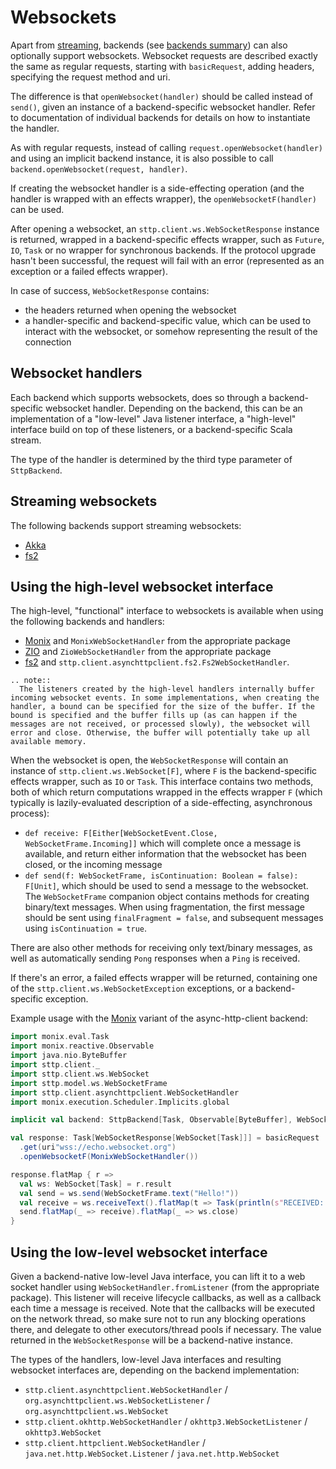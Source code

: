 # Websockets

Apart from [streaming](requests/streaming.md), backends (see [backends summary](backends/summary.md)) can also optionally support websockets. Websocket requests are described exactly the same as regular requests, starting with `basicRequest`, adding headers, specifying the request method and uri.

The difference is that `openWebsocket(handler)` should be called instead of `send()`, given an instance of a backend-specific websocket handler. Refer to documentation of individual backends for details on how to instantiate the handler.

As with regular requests, instead of calling `request.openWebsocket(handler)` and using an implicit backend instance, it is also possible to call `backend.openWebsocket(request, handler)`.

If creating the websocket handler is a side-effecting operation (and the handler is wrapped with an effects wrapper), the `openWebsocketF(handler)` can be used.

After opening a websocket, an `sttp.client.ws.WebSocketResponse` instance is returned, wrapped in a backend-specific effects wrapper, such as `Future`, `IO`, `Task` or no wrapper for synchronous backends. If the protocol upgrade hasn't been successful, the request will fail with an error (represented as an exception or a failed effects wrapper).

In case of success, `WebSocketResponse` contains:

* the headers returned when opening the websocket
* a handler-specific and backend-specific value, which can be used to interact with the websocket, or somehow representing the result of the connection

## Websocket handlers

Each backend which supports websockets, does so through a backend-specific websocket handler. Depending on the backend, this can be an implementation of a "low-level" Java listener interface, a "high-level" interface build on top of these listeners, or a backend-specific Scala stream. 

The type of the handler is determined by the third type parameter of `SttpBackend`.

## Streaming websockets

The following backends support streaming websockets:

* [Akka](backends/akka.md#websockets)
* [fs2](backends/fs2.md#websockets)

## Using the high-level websocket interface

The high-level, "functional" interface to websockets is available when using the following backends and handlers:
 
* [Monix](backends/monix.md) and `MonixWebSocketHandler` from the appropriate package
* [ZIO](backends/zio.md) and `ZioWebSocketHandler` from the appropriate package
* [fs2](backends/fs2.md) and `sttp.client.asynchttpclient.fs2.Fs2WebSocketHandler`.

```eval_rst
.. note::
  The listeners created by the high-level handlers internally buffer incoming websocket events. In some implementations, when creating the handler, a bound can be specified for the size of the buffer. If the bound is specified and the buffer fills up (as can happen if the messages are not received, or processed slowly), the websocket will error and close. Otherwise, the buffer will potentially take up all available memory.
```

When the websocket is open, the `WebSocketResponse` will contain an instance of `sttp.client.ws.WebSocket[F]`, where `F` is the backend-specific effects wrapper, such as `IO` or `Task`. This interface contains two methods, both of which return computations wrapped in the effects wrapper `F` (which typically is lazily-evaluated description of a side-effecting, asynchronous process):

* `def receive: F[Either[WebSocketEvent.Close, WebSocketFrame.Incoming]]` which will complete once a message is available, and return either information that the websocket has been closed, or the incoming message
* `def send(f: WebSocketFrame, isContinuation: Boolean = false): F[Unit]`, which should be used to send a message to the websocket. The `WebSocketFrame` companion object contains methods for creating binary/text messages. When using fragmentation, the first message should be sent using `finalFragment = false`, and subsequent messages using `isContinuation = true`.

There are also other methods for receiving only text/binary messages, as well as automatically sending `Pong` responses when a `Ping` is received.

If there's an error, a failed effects wrapper will be returned, containing one of the `sttp.client.ws.WebSocketException` exceptions, or a backend-specific exception.

Example usage with the [Monix](backends/monix.md) variant of the async-http-client backend:

```scala
import monix.eval.Task
import monix.reactive.Observable
import java.nio.ByteBuffer
import sttp.client._
import sttp.client.ws.WebSocket
import sttp.model.ws.WebSocketFrame
import sttp.client.asynchttpclient.WebSocketHandler
import monix.execution.Scheduler.Implicits.global

implicit val backend: SttpBackend[Task, Observable[ByteBuffer], WebSocketHandler] = ???

val response: Task[WebSocketResponse[WebSocket[Task]]] = basicRequest
  .get(uri"wss://echo.websocket.org")
  .openWebsocketF(MonixWebSocketHandler())

response.flatMap { r =>
  val ws: WebSocket[Task] = r.result
  val send = ws.send(WebSocketFrame.text("Hello!"))
  val receive = ws.receiveText().flatMap(t => Task(println(s"RECEIVED: $t")))
  send.flatMap(_ => receive).flatMap(_ => ws.close)
}
```

## Using the low-level websocket interface

Given a backend-native low-level Java interface, you can lift it to a web socket handler using `WebSocketHandler.fromListener` (from the appropriate package). This listener will receive lifecycle callbacks, as well as a callback each time a message is received. Note that the callbacks will be executed on the network thread, so make sure not to run any blocking operations there, and delegate to other executors/thread pools if necessary. The value returned in the `WebSocketResponse` will be a backend-native instance.
 
The types of the handlers, low-level Java interfaces and resulting websocket interfaces are, depending on the backend implementation:

* `sttp.client.asynchttpclient.WebSocketHandler` / `org.asynchttpclient.ws.WebSocketListener` / `org.asynchttpclient.ws.WebSocket` 
* `sttp.client.okhttp.WebSocketHandler` / `okhttp3.WebSocketListener` / `okhttp3.WebSocket`
* `sttp.client.httpclient.WebSocketHandler` / `java.net.http.WebSocket.Listener` / `java.net.http.WebSocket`
